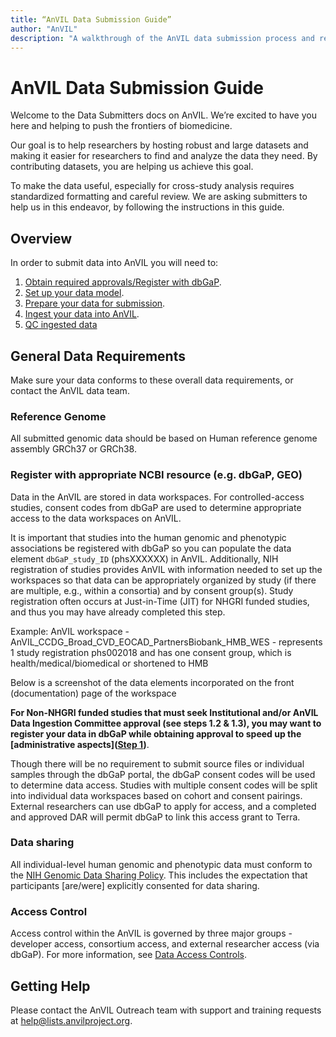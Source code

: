 ```yaml
---
title: “AnVIL Data Submission Guide”
author: "AnVIL"
description: "A walkthrough of the AnVIL data submission process and requirements."
---
```


# AnVIL Data Submission Guide

<hero>Welcome to the Data Submitters docs on AnVIL. We’re excited to have you here and helping to push the frontiers of  biomedicine. 

Our goal is to help researchers by hosting robust and large datasets and making it easier for researchers to find and analyze the data they need. By contributing datasets, you are helping us achieve this goal.

To make the data useful, especially for cross-study analysis requires standardized formatting and careful review. We are asking submitters to help us in this endeavor, by following the instructions in this guide.</hero>

## Overview

In order to submit data into AnVIL you will need to:

1. [Obtain required approvals/Register with dbGaP](/learn/data-submitters/submission-guide/data-approval-process).
1. [Set up your data model](/learn/data-submitters/submission-guide/set-up-a-data-model).
1. [Prepare your data for submission](/learn/data-submitters/submission-guide/prepare-for-submission).
1. [Ingest your data into AnVIL](/learn/data-submitters/submission-guide/ingesting-data).     
1. [QC ingested data](/learn/data-submitters/submission-guide/qc-data)     


## General Data Requirements 
Make sure your data conforms to these overall data requirements, or contact the AnVIL data team.      

### Reference Genome 
All submitted genomic data should be based on Human reference genome assembly GRCh37 or GRCh38.

### Register with appropriate NCBI resource (e.g. dbGaP, GEO)
Data in the AnVIL are stored in data workspaces. For controlled-access studies, consent codes from dbGaP are used to determine appropriate access to the data workspaces on AnVIL.    

It is important that studies into the human genomic and phenotypic associations be registered with dbGaP so you can populate the data element `dbGaP_study_ID` (phsXXXXXX) in AnVIL. Additionally, NIH registration of studies provides AnVIL with information needed to set up the workspaces so that data can be appropriately organized by study (if there are multiple, e.g., within a consortia) and by consent group(s). Study registration often occurs at Just-in-Time (JIT) for NHGRI funded studies, and thus you may have already completed this step. 

Example:  AnVIL workspace - AnVIL_CCDG_Broad_CVD_EOCAD_PartnersBiobank_HMB_WES - represents 1 study registration phs002018 and has one consent group, which is health/medical/biomedical or shortened to HMB

Below is a screenshot of the data elements incorporated on the front (documentation) page of the workspace

<INSERT DASHBOARD IMAGE HERE>
  
**For Non-NHGRI funded studies that must seek Institutional and/or AnVIL Data Ingestion Committee approval (see steps 1.2 & 1.3), you may want to register your data in dbGaP while obtaining approval to speed up the [administrative aspects]([Step 1](/learn/data-submitters/submission-guide/data-approval-process))**.   
 

Though there will be no requirement to submit source files or individual samples through the dbGaP portal, the dbGaP consent codes will be used to determine data access. Studies with multiple consent codes will be split into individual data workspaces based on cohort and consent pairings. External researchers can use dbGaP to apply for access, and a completed and approved DAR will permit dbGaP to link this access grant to Terra.

### Data sharing    
All individual-level human genomic and phenotypic data must conform to the [NIH Genomic Data Sharing Policy](https://www.genome.gov/about-nhgri/Policies-Guidance/Genomic-Data-Sharing). This includes the expectation that participants [are/were] explicitly consented for data sharing.    

### Access Control    
Access control within the AnVIL is governed by three major groups - developer access, consortium access, and external researcher access (via dbGaP). For more information, see [Data Access Controls](/learn/accessing-data/data-access-controls).



## Getting Help

Please contact the AnVIL Outreach team with support and training requests at <help@lists.anvilproject.org>.

